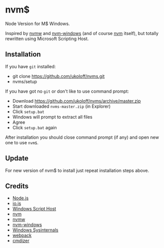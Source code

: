 # nvm$

Node Version for M$ Windows.

Inspired by [nvmw](https://github.com/hakobera/nvmw)
and [nvm-windows](https://github.com/coreybutler/nvm-windows)
(and of course [nvm](https://github.com/creationix/nvm) itself),
but totally rewritten using Microsoft Scripting Host.

## Installation

If you have `git` installed:

  * git clone https://github.com/ukoloff/nvms.git
  * nvms/setup

If you have got no `git` or don't like to use command prompt:

  * Download https://github.com/ukoloff/nvms/archive/master.zip
  * Start downloaded `nvms-master.zip` (in Explorer)
  * Click `setup.bat`
  * Windows will prompt to extract all files
  * Agree
  * Click `setup.bat` again

After installation you should close command prompt (if any) and open new one to use `nvm$`.

## Update

For new version of nvm$ to install just repeat installation steps above.

## Credits

  * [Node.js](http://nodejs.org/)
  * [io.js](https://iojs.org/)
  * [Windows Script Host](https://en.wikipedia.org/wiki/Windows_Script_Host)
  * [nvm](https://github.com/creationix/nvm)
  * [nvmw](https://github.com/hakobera/nvmw)
  * [nvm-windows](https://github.com/coreybutler/nvm-windows)
  * [Windows Sysinternals](https://technet.microsoft.com/en-US/en-en/sysinternals/)
  * [webpack](http://webpack.github.io/)
  * [cmdizer](http://www.dostips.com/forum/viewtopic.php?p=37780#p37780)
